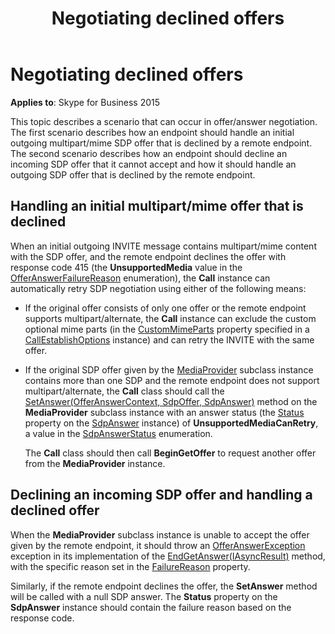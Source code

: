 ﻿---
title: Negotiating declined offers
TOCTitle: Negotiating declined offers
ms:assetid: bbca6041-4d98-4d0f-b81d-8978939fbaef
ms:mtpsurl: https://msdn.microsoft.com/en-us/library/Dn466100(v=office.16)
ms:contentKeyID: 65240021
ms.date: 07/27/2015
mtps_version: v=office.16
---

# Negotiating declined offers

**Applies to**: Skype for Business 2015

This topic describes a scenario that can occur in offer/answer negotiation. The first scenario describes how an endpoint should handle an initial outgoing multipart/mime SDP offer that is declined by a remote endpoint. The second scenario describes how an endpoint should decline an incoming SDP offer that it cannot accept and how it should handle an outgoing SDP offer that is declined by the remote endpoint.

## Handling an initial multipart/mime offer that is declined

When an initial outgoing INVITE message contains multipart/mime content with the SDP offer, and the remote endpoint declines the offer with response code 415 (the **UnsupportedMedia** value in the [OfferAnswerFailureReason](https://msdn.microsoft.com/en-us/library/hh348371\(v=office.16\)) enumeration), the **Call** instance can automatically retry SDP negotiation using either of the following means:

- If the original offer consists of only one offer or the remote endpoint supports multipart/alternate, the **Call** instance can exclude the custom optional mime parts (in the [CustomMimeParts](https://msdn.microsoft.com/en-us/library/hh348612\(v=office.16\)) property specified in a [CallEstablishOptions](https://msdn.microsoft.com/en-us/library/hh381079\(v=office.16\)) instance) and can retry the INVITE with the same offer.

- If the original SDP offer given by the [MediaProvider](https://msdn.microsoft.com/en-us/library/hh383767\(v=office.16\)) subclass instance contains more than one SDP and the remote endpoint does not support multipart/alternate, the **Call** class should call the [SetAnswer(OfferAnswerContext, SdpOffer, SdpAnswer)](https://msdn.microsoft.com/en-us/library/hh382509\(v=office.16\)) method on the **MediaProvider** subclass instance with an answer status (the [Status](https://msdn.microsoft.com/en-us/library/hh382499\(v=office.16\)) property on the [SdpAnswer](https://msdn.microsoft.com/en-us/library/hh349319\(v=office.16\)) instance) of **UnsupportedMediaCanRetry**, a value in the [SdpAnswerStatus](https://msdn.microsoft.com/en-us/library/hh383245\(v=office.16\)) enumeration.
    
  The **Call** class should then call **BeginGetOffer** to request another offer from the **MediaProvider** instance.

## Declining an incoming SDP offer and handling a declined offer

When the **MediaProvider** subclass instance is unable to accept the offer given by the remote endpoint, it should throw an [OfferAnswerException](https://msdn.microsoft.com/en-us/library/hh382722\(v=office.16\)) exception in its implementation of the [EndGetAnswer(IAsyncResult)](https://msdn.microsoft.com/en-us/library/hh383856\(v=office.16\)) method, with the specific reason set in the [FailureReason](https://msdn.microsoft.com/en-us/library/hh384728\(v=office.16\)) property. 

Similarly, if the remote endpoint declines the offer, the **SetAnswer** method will be called with a null SDP answer. The **Status** property on the **SdpAnswer** instance should contain the failure reason based on the response code.

